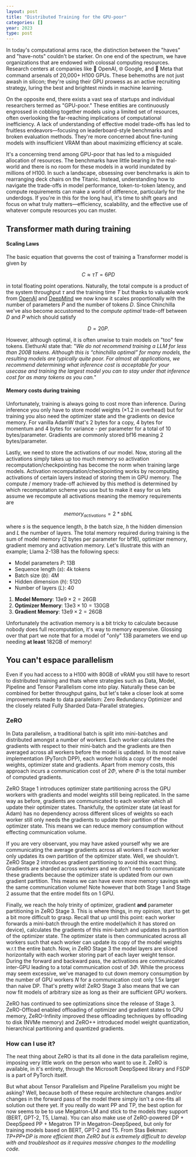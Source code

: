 ```yaml
---
layout: post
title: "Distributed Training for the GPU-poor"
categories: []
year: 2023
type: post
---
```


In today's computational arms race, the distinction between the "haves" and "have-nots" couldn't be starker. On one end of the spectrum, we have organizations that are endowed with colossal computing resources. Research centers at companies like 🏢 OpenAI, 🌐 Google, and 📱 Meta that command arsenals of 20,000+ H100 GPUs. These behemoths are not just awash in silicon; they're using their GPU prowess as an active recruiting strategy, luring the best and brightest minds in machine learning.

On the opposite end, there exists a vast sea of startups and individual researchers termed as "GPU-poor." These entities are continuously engrossed in cobbling together models using a limited set of resources, often overlooking the far-reaching implications of computational inefficiency. A lack of understanding of effective model trade-offs has led to fruitless endeavors—focusing on leaderboard-style benchmarks and broken evaluation methods. They're more concerned about fine-tuning models with insufficient VRAM than about maximizing efficiency at scale.

It's a concerning trend among GPU-poor that has led to a misguided allocation of resources. The benchmarks have little bearing in the real-world and there is no room for these models in a world inundated by millions of H100. In such a landscape, obsessing over benchmarks is akin to rearranging deck chairs on the Titanic. Instead, understanding how to navigate the trade-offs in model performance, token-to-token latency, and compute requirements can make a world of difference, particularly for the underdogs. If you're in this for the long haul, it's time to shift gears and focus on what truly matters—efficiency, scalability, and the effective use of whatever compute resources you can muster.

## Transformer math during training

#### Scaling Laws
The basic equation that governs the cost of training a Transformer model is given by

$$ C \approx \tau T = 6PD$$

in total floating point operations. Naturally, the total compute is a product of the system throughput $\tau$ and the training time $T$ but thanks to valuable work from [OpenAI](/posts/2023-05-25-scalinglaws.md) and [DeepMind](/posts/2023-08-01-chinchilla.md) we now know it scales proportionally with the number of parameters $P$ and the number of tokens $D$. Since Chinchilla we've also become accustomed to the _compute optimal_ trade-off between $D$ and $P$ which should satisfy

$$ D = 20P.$$

However, although optimal, it is often unwise to train models on "too" few tokens. ElethurAI state that: "_We do not recommend training a LLM for less than 200B tokens. Although this is “chinchilla optimal” for many models, the resulting models are typically quite poor. For almost all applications, we recommend determining what inference cost is acceptable for your usecase and training the largest model you can to stay under that inference cost for as many tokens as you can._"


#### Memory costs during training
Unfortunately, training is always going to cost more than inference. During inference you only have to store model weights ($\times 1.2$ in overhead) but for training you also need the optimizer state and the gradients on device memory. For vanilla AdamW that's 2 bytes for a copy, 4 bytes for momentum and 4 bytes for variance - per parameter for a total of 10 bytes/parameter. Gradients are commonly stored bf16 meaning 2 bytes/parameter.

Lastly, we need to store the activations of our model. Now, storing all the activations simply takes up too much memory so activation recomputation/checkpointing has become the norm when training large models. Activation recomputation/checkpointing works by recomputing activations of certain layers instead of storing them in GPU memory. The compute / memory trade-off achieved by this method is determined by which recomputation scheme you use but to make it easy for us lets assume we recompute all activations meaning the memory requirements are

$$ memory_{activations} = 2 * sbhL$$

where $s$ is the sequence length, $b$ the batch size, $h$ the hidden dimension and $L$ the number of layers. The total memory required during training is the sum of model memory (2 bytes per parameter for bf16), optimizer memory, gradient memory and activation memory. Let's illustrate this with an example; Llama 2-13B has the following specs:

- Model parameters $P$: 13B
- Sequence length ($s$): 4k tokens
- Batch size ($b$): 4M
- Hidden dimension ($h$): 5120
- Number of layers ($L$): 40

1. **Model Memory**: $13\text{e}9 \times 2 = 26\text{GB}$
2. **Optimizer Memory**: $13\text{e}3 \times 10 = 130\text{GB}$
3. **Gradient Memory**: $13\text{e}9 \times 2 = 26 \text{GB}$

Unfortunately the activation memory is a bit tricky to calculate because nobody does full recomputation, it's way to memory expensive. Glossing over that part we note that for a model of "only" 13B parameters we end up needing **at least** 182GB of memory! 

## You can't espace parallelism

Even if you had access to a H100 with 80GB of vRAM you still have to resort to distributed training and thats where strategies such as Data, Model, Pipeline and Tensor Parallelism come into play. Naturally these can be combined for better throughput gains, but let's take a closer look at some improvements made to data parallelism: Zero Redundancy Optimizer and the closely related Fully Sharded Data-Parallel strategies.

### ZeRO
In Data parallelism, a traditional batch is split into mini-batches and distributed amongst a number of workers. Each worker calculates the gradients with respect to their mini-batch and the gradients are then averaged across all workers before the model is updated. In its most naive implementation (PyTorch DPP), each worker holds a copy of the model weights, optimizer state and gradients. Apart from memory costs, this approach incurs a communication cost of $2\Phi$, where $\Phi$ is the total number of computed gradients.

ZeRO Stage 1 introduces optimizer state partitioning across the GPU workers with gradients and model weights still being replicated. In the same way as before, gradients are communicated to each worker which all update their optimizer states. Thankfully, the optimizer state (at least for Adam) has no dependency across different slices of weights so each worker still only needs the gradients to update their partition of the optimizer state. This means we can reduce memory consumption without effecting communication volume. 

If you are very observant, you may have asked yourself why we are communicating the average gradients across all workers if each worker only updates its own partition of the optimizer state. Well, we shouldn't. ZeRO Stage 2 introduces gradient partitioning to avoid this exact thing. Gradients are sharded across workers and we don't need to communicate these gradients because the optimizer state is updated from our own gradient partition. This means we can have even more memory savings with the same communication volume! Note however that both Stage 1 and Stage 2 assume that the entire model fits on 1 GPU.

Finally, we reach the holy trinity of optimizer, gradient **and** parameter partitioning in ZeRO Stage 3. This is where things, in my opinion, start to get a bit more difficult to grasp. Recall that up until this point: each worker forwards a mini-batch through the entire model(which it has stored on device), calculates the gradients of this mini-batch and updates its partition of the optimizer state. The optimizer state is then communicated across all workers such that each worker can update its copy of the model weights w.r.t the entire batch. Now, in ZeRO Stage 3 the model layers are sliced horizontally with each worker storing part of each layer weight tensor. During the forward and backward pass, the activations are communicated inter-GPU leading to a total communication cost of $3\Phi$. While the process may seem excessive, we've managed to cut down memory consumption by the number of GPU workers $N$ for a communication cost only 1.5x larger than naive DP. That's pretty wild! ZeRO Stage 3 also means that we can now fit models of arbitrary size as long as their are sufficient GPU workers. 

ZeRO has continued to see optimizations since the release of Stage 3. ZeRO-Offload enabled offloading of optimizer and gradient states to CPU memory, ZeRO-Infinity improved these offloading techniques by offloading to disk (NVMe memory) and ZeRO++ introduced model weight quantization, hierarchical partitioning and quantized gradients. 

### How can I use it?
The neat thing about ZeRO is that its all done in the data parallelism regime, imposing very little work on the person who want to use it. ZeRO is available, in it's entirety, through the Microsoft DeepSpeed library and FSDP is a part of PyTorch itself.

But what about Tensor Parallelism and Pipeline Parallelism you might be asking? Well, because both of these require architecture changes and/or changes in the forward pass of the model there simply isn't a one-fits all solution out there yet. If you really do want PP and TP, the best option for now seems to be to use Megatron-LM and stick to the models they support (BERT, GPT-2, T5, Llama). You can also make use of ZeRO-powered DP + DeepSpeed PP + Megatron TP in Megatron-DeepSpeed, but only for training models based on BERT, GPT-2 and T5. From Stas Bekman: *TP+PP+DP is more efficient than ZeRO but is extremely difficult to develop with and troubleshoot as it requires massive changes to the modelling code.* 

